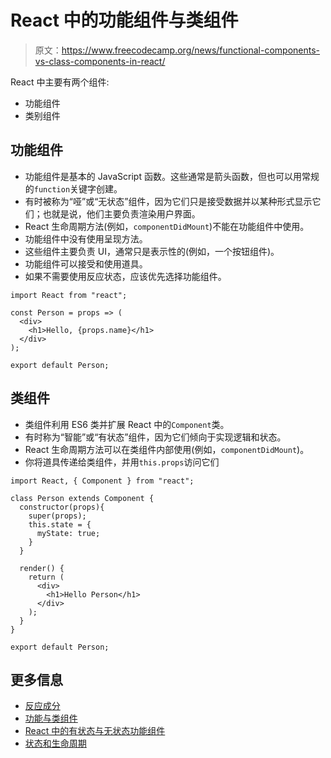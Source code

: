 # React 中的功能组件与类组件

> 原文：<https://www.freecodecamp.org/news/functional-components-vs-class-components-in-react/>

React 中主要有两个组件:

*   功能组件
*   类别组件

## **功能组件**

*   功能组件是基本的 JavaScript 函数。这些通常是箭头函数，但也可以用常规的`function`关键字创建。
*   有时被称为“哑”或“无状态”组件，因为它们只是接受数据并以某种形式显示它们；也就是说，他们主要负责渲染用户界面。
*   React 生命周期方法(例如，`componentDidMount`)不能在功能组件中使用。
*   功能组件中没有使用呈现方法。
*   这些组件主要负责 UI，通常只是表示性的(例如，一个按钮组件)。
*   功能组件可以接受和使用道具。
*   如果不需要使用反应状态，应该优先选择功能组件。

```
import React from "react";

const Person = props => (
  <div>
    <h1>Hello, {props.name}</h1>
  </div>
);

export default Person;
```

## **类组件**

*   类组件利用 ES6 类并扩展 React 中的`Component`类。
*   有时称为“智能”或“有状态”组件，因为它们倾向于实现逻辑和状态。
*   React 生命周期方法可以在类组件内部使用(例如，`componentDidMount`)。
*   你将道具传递给类组件，并用`this.props`访问它们

```
import React, { Component } from "react";

class Person extends Component {
  constructor(props){
    super(props);
    this.state = {
      myState: true;
    }
  }

  render() {
    return (
      <div>
        <h1>Hello Person</h1>
      </div>
    );
  }
}

export default Person;
```

## **更多信息**

*   [反应成分](https://reactjs.org/docs/components-and-props.html)
*   [功能与类组件](https://react.christmas/16)
*   [React 中的有状态与无状态功能组件](https://code.tutsplus.com/tutorials/stateful-vs-stateless-functional-components-in-react--cms-29541)
*   [状态和生命周期](https://reactjs.org/docs/state-and-lifecycle.html)
